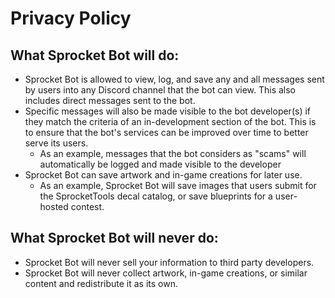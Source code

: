 # Privacy Policy

## What Sprocket Bot will do:
- Sprocket Bot is allowed to view, log, and save any and all messages sent by users into any Discord channel that the bot can view.  This also includes direct messages sent to the bot.  
- Specific messages will also be made visible to the bot developer(s) if they match the criteria of an in-development section of the bot.  This is to ensure that the bot's services can be improved over time to better serve its users.
	- As an example, messages that the bot considers as "scams" will automatically be logged and made visible to the developer
- Sprocket Bot can save artwork and in-game creations for later use.
	- As an example, Sprocket Bot will save images that users submit for the SprocketTools decal catalog, or save blueprints for a user-hosted contest.

## What Sprocket Bot will never do:
- Sprocket Bot will never sell your information to third party developers.
- Sprocket Bot will never collect artwork, in-game creations, or similar content and redistribute it as its own.  



